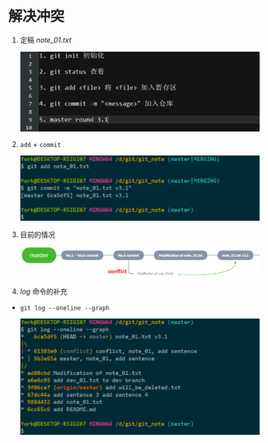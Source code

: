 # 解决冲突

1.  定稿 *note_01.txt*

    ![](./imgs/23-01_finalization_note_01.png)

2. `add` + `commit`

    ![](./imgs/23-02_add&commit.png)

3. 目前的情况

    ![](./imgs/23-03_now_status.png)

4. *log* 命令的补充
- `git log --oneline --graph`
  
    ![](./imgs/23-04_git_log_--oneline_--graph.png)